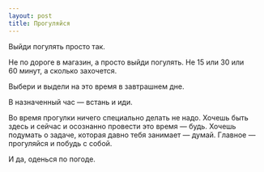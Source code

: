 ```yaml
---
layout: post
title: Прогуляйся
---
```


Выйди погулять просто так.

Не по дороге в магазин, а просто выйди погулять. Не 15 или 30 или 60 минут, а сколько захочется.

Выбери и выдели на это время в завтрашнем дне.

В назначенный час — встань и иди.

Во время прогулки ничего специально делать не надо. Хочешь быть здесь и сейчас и осознанно провести это время — будь. Хочешь подумать о задаче, которая давно тебя занимает — думай. Главное — прогуляйся и побудь с собой.

И да, оденься по погоде.
